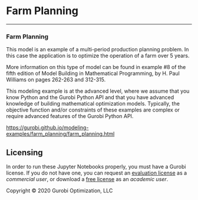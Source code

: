 # Farm Planning

---
### Farm Planning
This model is an example of a multi-period production planning problem. In this case the application is to optimize 
the operation of a farm over 5 years.

More information on this type of model can be found in example #8 of the fifth edition of Model Building in Mathematical Programming, 
by H. Paul Williams on pages 262-263 and 312-315.

This modeling example is at the advanced level, where we assume that you know Python and the Gurobi Python API and that 
you have advanced knowledge of building mathematical optimization models. Typically, the objective function and/or 
constraints of these examples are complex or require advanced features of the Gurobi Python API.

https://gurobi.github.io/modeling-examples/farm_planning/farm_planning.html


## Licensing

In order to run these Jupyter Notebooks properly, you must have a Gurobi license. If you do not have one, you can request an
 [evaluation license](https://www.gurobi.com/downloads/request-an-evaluation-license/?utm_source=Github&utm_medium=website_JupyterME&utm_campaign=CommercialDataScience) as a *commercial user*, 
 or download a [free license](https://www.gurobi.com/academia/academic-program-and-licenses/?utm_source=Github&utm_medium=website_JupyterME&utm_campaign=AcademicDataScience) as an *academic user*.

Copyright © 2020 Gurobi Optimization, LLC

